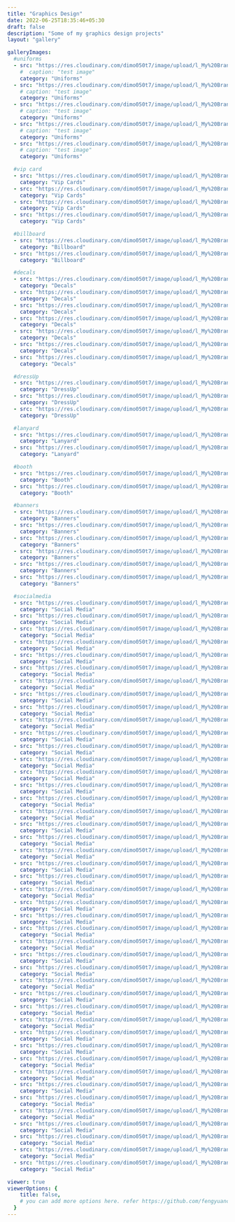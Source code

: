 ```yaml
---
title: "Graphics Design"
date: 2022-06-25T18:35:46+05:30
draft: false
description: "Some of my graphics design projects"
layout: "gallery"

galleryImages:
  #uniforms
  - src: "https://res.cloudinary.com/dimo050t7/image/upload/l_My%20Brand:fav_tyildl/c_scale,fl_relative,h_0.5/o_05/fl_layer_apply,g_center/NCA_-_NV350_Shirt_BLACK_copy_hxpifl.jpg"
    #  caption: "test image"
    category: "Uniforms"
  - src: "https://res.cloudinary.com/dimo050t7/image/upload/l_My%20Brand:fav_tyildl/c_scale,fl_relative,h_0.5/o_05/fl_layer_apply,g_center/NCA_-_TShirt_Final_Terra__WHITE_TEXT_aknigd.jpg"
    # caption: "test image"
    category: "Uniforms"
  - src: "https://res.cloudinary.com/dimo050t7/image/upload/l_My%20Brand:fav_tyildl/c_scale,fl_relative,h_0.5/o_05/fl_layer_apply,g_center/NCA_-_TShirt_Final_Terra__BLACK_TEXT_kgnvx5.jpg"
    # caption: "test image"
    category: "Uniforms"
  - src: "https://res.cloudinary.com/dimo050t7/image/upload/l_My%20Brand:fav_tyildl/c_scale,fl_relative,h_0.5/o_05/fl_layer_apply,g_center/NCA_-_TShirt_Final_Navara__WHITE_TEXT_vjbukn.jpg"
    # caption: "test image"
    category: "Uniforms"
  - src: "https://res.cloudinary.com/dimo050t7/image/upload/l_My%20Brand:fav_tyildl/c_scale,fl_relative,h_0.5/o_05/fl_layer_apply,g_center/NCA_-_TShirt_Final_Navara_nqbkri.jpg"
    # caption: "test image"
    category: "Uniforms"

  #vip card
  - src: "https://res.cloudinary.com/dimo050t7/image/upload/l_My%20Brand:fav_tyildl/c_scale,fl_relative,h_0.5/o_05/fl_layer_apply,g_center/1_w5vtqd.jpg"
    category: "Vip Cards"
  - src: "https://res.cloudinary.com/dimo050t7/image/upload/l_My%20Brand:fav_tyildl/c_scale,fl_relative,h_0.5/o_05/fl_layer_apply,g_center/3_aqpmqo.jpg"
    category: "Vip Cards"
  - src: "https://res.cloudinary.com/dimo050t7/image/upload/l_My%20Brand:fav_tyildl/c_scale,fl_relative,h_0.5/o_05/fl_layer_apply,g_center/2_m7iz5g.jpg"
    category: "Vip Cards"
  - src: "https://res.cloudinary.com/dimo050t7/image/upload/l_My%20Brand:fav_tyildl/c_scale,fl_relative,h_0.5/o_05/fl_layer_apply,g_center/4_euhneb.jpg"
    category: "Vip Cards"

  #billboard
  - src: "https://res.cloudinary.com/dimo050t7/image/upload/l_My%20Brand:fav_tyildl/c_scale,fl_relative,h_0.5/o_05/fl_layer_apply,g_center/2_kk9ce9.jpg"
    category: "Billboard"
  - src: "https://res.cloudinary.com/dimo050t7/image/upload/l_My%20Brand:fav_tyildl/c_scale,fl_relative,h_0.5/o_05/fl_layer_apply,g_center/1_glxzyu.jpg"
    category: "Billboard"

  #decals
  - src: "https://res.cloudinary.com/dimo050t7/image/upload/l_My%20Brand:fav_tyildl/c_scale,fl_relative,h_0.5/o_05/fl_layer_apply,g_center/1_ipogcf.jpg"
    category: "Decals"
  - src: "https://res.cloudinary.com/dimo050t7/image/upload/l_My%20Brand:fav_tyildl/c_scale,fl_relative,h_0.5/o_05/fl_layer_apply,g_center/2_w8s8up.jpg"
    category: "Decals"
  - src: "https://res.cloudinary.com/dimo050t7/image/upload/l_My%20Brand:fav_tyildl/c_scale,fl_relative,h_0.5/o_05/fl_layer_apply,g_center/3_qvsaer.jpg"
    category: "Decals"
  - src: "https://res.cloudinary.com/dimo050t7/image/upload/l_My%20Brand:fav_tyildl/c_scale,fl_relative,h_0.5/o_05/fl_layer_apply,g_center/4_uwi94l.jpg"
    category: "Decals"
  - src: "https://res.cloudinary.com/dimo050t7/image/upload/l_My%20Brand:fav_tyildl/c_scale,fl_relative,h_0.5/o_05/fl_layer_apply,g_center/5_iwf2az.jpg"
    category: "Decals"
  - src: "https://res.cloudinary.com/dimo050t7/image/upload/l_My%20Brand:fav_tyildl/c_scale,fl_relative,h_0.5/o_05/fl_layer_apply,g_center/6_pg3ypi.jpg"
    category: "Decals"
  - src: "https://res.cloudinary.com/dimo050t7/image/upload/l_My%20Brand:fav_tyildl/c_scale,fl_relative,h_0.5/o_05/fl_layer_apply,g_center/7_anxtvt.jpg"
    category: "Decals"

  #dressUp
  - src: "https://res.cloudinary.com/dimo050t7/image/upload/l_My%20Brand:fav_tyildl/c_scale,fl_relative,h_0.5/o_05/fl_layer_apply,g_center/1_pbetl8.jpg"
    category: "DressUp"
  - src: "https://res.cloudinary.com/dimo050t7/image/upload/l_My%20Brand:fav_tyildl/c_scale,fl_relative,h_0.5/o_05/fl_layer_apply,g_center/2_ool8ku.jpg"
    category: "DressUp"
  - src: "https://res.cloudinary.com/dimo050t7/image/upload/l_My%20Brand:fav_tyildl/c_scale,fl_relative,h_0.5/o_05/fl_layer_apply,g_center/4_vry8fa.jpg"
    category: "DressUp"

  #lanyard
  - src: "https://res.cloudinary.com/dimo050t7/image/upload/l_My%20Brand:fav_tyildl/c_scale,fl_relative,h_0.5/o_05/fl_layer_apply,g_center/2_f7jfqc.jpg"
    category: "Lanyard"
  - src: "https://res.cloudinary.com/dimo050t7/image/upload/l_My%20Brand:fav_tyildl/c_scale,fl_relative,h_0.5/o_05/fl_layer_apply,g_center/1_gt6tmq.jpg"
    category: "Lanyard"

  #booth
  - src: "https://res.cloudinary.com/dimo050t7/image/upload/l_My%20Brand:fav_tyildl/c_scale,fl_relative,h_0.5/o_05/fl_layer_apply,g_center/1_f95lrt.jpg"
    category: "Booth"
  - src: "https://res.cloudinary.com/dimo050t7/image/upload/l_My%20Brand:fav_tyildl/c_scale,fl_relative,h_0.5/o_05/fl_layer_apply,g_center/2_tmw5ad.jpg"
    category: "Booth"

  #banners
  - src: "https://res.cloudinary.com/dimo050t7/image/upload/l_My%20Brand:fav_tyildl/c_scale,fl_relative,h_0.5/o_05/fl_layer_apply,g_center/5_tw1h43.jpg"
    category: "Banners"
  - src: "https://res.cloudinary.com/dimo050t7/image/upload/l_My%20Brand:fav_tyildl/c_scale,fl_relative,h_0.5/o_05/fl_layer_apply,g_center/4_pfrz7r.jpg"
    category: "Banners"
  - src: "https://res.cloudinary.com/dimo050t7/image/upload/l_My%20Brand:fav_tyildl/c_scale,fl_relative,h_0.5/o_05/fl_layer_apply,g_center/6_bpyqem.jpg"
    category: "Banners"
  - src: "https://res.cloudinary.com/dimo050t7/image/upload/l_My%20Brand:fav_tyildl/c_scale,fl_relative,h_0.5/o_05/fl_layer_apply,g_center/3_gcpro8.jpg"
    category: "Banners"
  - src: "https://res.cloudinary.com/dimo050t7/image/upload/l_My%20Brand:fav_tyildl/c_scale,fl_relative,h_0.5/o_05/fl_layer_apply,g_center/1_b7mcon.jpg"
    category: "Banners"
  - src: "https://res.cloudinary.com/dimo050t7/image/upload/l_My%20Brand:fav_tyildl/c_scale,fl_relative,h_0.5/o_05/fl_layer_apply,g_center/2_c9ns2r.jpg"
    category: "Banners"

  #socialmedia
  - src: "https://res.cloudinary.com/dimo050t7/image/upload/l_My%20Brand:fav_tyildl/c_scale,fl_relative,h_0.5/o_05/fl_layer_apply,g_center/9_mhsltd.png"
    category: "Social Media"
  - src: "https://res.cloudinary.com/dimo050t7/image/upload/l_My%20Brand:fav_tyildl/c_scale,fl_relative,h_0.5/o_05/fl_layer_apply,g_center/8_w0jt68.png"
    category: "Social Media"
  - src: "https://res.cloudinary.com/dimo050t7/image/upload/l_My%20Brand:fav_tyildl/c_scale,fl_relative,h_0.5/o_05/fl_layer_apply,g_center/7_wphl3o.png"
    category: "Social Media"
  - src: "https://res.cloudinary.com/dimo050t7/image/upload/l_My%20Brand:fav_tyildl/c_scale,fl_relative,h_0.5/o_05/fl_layer_apply,g_center/6_fyo002.png"
    category: "Social Media"
  - src: "https://res.cloudinary.com/dimo050t7/image/upload/l_My%20Brand:fav_tyildl/c_scale,fl_relative,h_0.5/o_05/fl_layer_apply,g_center/5_aq407u.png"
    category: "Social Media"
  - src: "https://res.cloudinary.com/dimo050t7/image/upload/l_My%20Brand:fav_tyildl/c_scale,fl_relative,h_0.5/o_05/fl_layer_apply,g_center/6_fyo002.png"
    category: "Social Media"
  - src: "https://res.cloudinary.com/dimo050t7/image/upload/l_My%20Brand:fav_tyildl/c_scale,fl_relative,h_0.5/o_05/fl_layer_apply,g_center/5_aq407u.png"
    category: "Social Media"
  - src: "https://res.cloudinary.com/dimo050t7/image/upload/l_My%20Brand:fav_tyildl/c_scale,fl_relative,h_0.5/o_05/fl_layer_apply,g_center/43_bjojdq.png"
    category: "Social Media"
  - src: "https://res.cloudinary.com/dimo050t7/image/upload/l_My%20Brand:fav_tyildl/c_scale,fl_relative,h_0.5/o_05/fl_layer_apply,g_center/42_stjkhs.png"
    category: "Social Media"
  - src: "https://res.cloudinary.com/dimo050t7/image/upload/l_My%20Brand:fav_tyildl/c_scale,fl_relative,h_0.5/o_05/fl_layer_apply,g_center/41_ogqtwf.png"
    category: "Social Media"
  - src: "https://res.cloudinary.com/dimo050t7/image/upload/l_My%20Brand:fav_tyildl/c_scale,fl_relative,h_0.5/o_05/fl_layer_apply,g_center/40_bystqv.png"
    category: "Social Media"
  - src: "https://res.cloudinary.com/dimo050t7/image/upload/l_My%20Brand:fav_tyildl/c_scale,fl_relative,h_0.5/o_05/fl_layer_apply,g_center/4_u3z0fh.png"
    category: "Social Media"
  - src: "https://res.cloudinary.com/dimo050t7/image/upload/l_My%20Brand:fav_tyildl/c_scale,fl_relative,h_0.5/o_05/fl_layer_apply,g_center/38_lkv6lf.png"
    category: "Social Media"
  - src: "https://res.cloudinary.com/dimo050t7/image/upload/l_My%20Brand:fav_tyildl/c_scale,fl_relative,h_0.5/o_05/fl_layer_apply,g_center/39_zco6ee.png"
    category: "Social Media"
  - src: "https://res.cloudinary.com/dimo050t7/image/upload/l_My%20Brand:fav_tyildl/c_scale,fl_relative,h_0.5/o_05/fl_layer_apply,g_center/37_xf6b75.png"
    category: "Social Media"
  - src: "https://res.cloudinary.com/dimo050t7/image/upload/l_My%20Brand:fav_tyildl/c_scale,fl_relative,h_0.5/o_05/fl_layer_apply,g_center/36_pnm2w5.png"
    category: "Social Media"
  - src: "https://res.cloudinary.com/dimo050t7/image/upload/l_My%20Brand:fav_tyildl/c_scale,fl_relative,h_0.5/o_05/fl_layer_apply,g_center/35_sozdmj.png"
    category: "Social Media"
  - src: "https://res.cloudinary.com/dimo050t7/image/upload/l_My%20Brand:fav_tyildl/c_scale,fl_relative,h_0.5/o_05/fl_layer_apply,g_center/34_e8f2md.png"
    category: "Social Media"
  - src: "https://res.cloudinary.com/dimo050t7/image/upload/l_My%20Brand:fav_tyildl/c_scale,fl_relative,h_0.5/o_05/fl_layer_apply,g_center/33_vsbsat.png"
    category: "Social Media"
  - src: "https://res.cloudinary.com/dimo050t7/image/upload/l_My%20Brand:fav_tyildl/c_scale,fl_relative,h_0.5/o_05/fl_layer_apply,g_center/32_th5rel.png"
    category: "Social Media"
  - src: "https://res.cloudinary.com/dimo050t7/image/upload/l_My%20Brand:fav_tyildl/c_scale,fl_relative,h_0.5/o_05/fl_layer_apply,g_center/31_czxbue.png"
    category: "Social Media"
  - src: "https://res.cloudinary.com/dimo050t7/image/upload/l_My%20Brand:fav_tyildl/c_scale,fl_relative,h_0.5/o_05/fl_layer_apply,g_center/29_zrpysd.png"
    category: "Social Media"
  - src: "https://res.cloudinary.com/dimo050t7/image/upload/l_My%20Brand:fav_tyildl/c_scale,fl_relative,h_0.5/o_05/fl_layer_apply,g_center/3_lxpigj.png"
    category: "Social Media"
  - src: "https://res.cloudinary.com/dimo050t7/image/upload/l_My%20Brand:fav_tyildl/c_scale,fl_relative,h_0.5/o_05/fl_layer_apply,g_center/30_ohmxts.png"
    category: "Social Media"
  - src: "https://res.cloudinary.com/dimo050t7/image/upload/l_My%20Brand:fav_tyildl/c_scale,fl_relative,h_0.5/o_05/fl_layer_apply,g_center/28_aj6hbr.png"
    category: "Social Media"
  - src: "https://res.cloudinary.com/dimo050t7/image/upload/l_My%20Brand:fav_tyildl/c_scale,fl_relative,h_0.5/o_05/fl_layer_apply,g_center/27_gdbah1.png"
    category: "Social Media"
  - src: "https://res.cloudinary.com/dimo050t7/image/upload/l_My%20Brand:fav_tyildl/c_scale,fl_relative,h_0.5/o_05/fl_layer_apply,g_center/26_g9v3rz.png"
    category: "Social Media"
  - src: "https://res.cloudinary.com/dimo050t7/image/upload/l_My%20Brand:fav_tyildl/c_scale,fl_relative,h_0.5/o_05/fl_layer_apply,g_center/25_am3bxl.png"
    category: "Social Media"
  - src: "https://res.cloudinary.com/dimo050t7/image/upload/l_My%20Brand:fav_tyildl/c_scale,fl_relative,h_0.5/o_05/fl_layer_apply,g_center/24_pvr1lb.png"
    category: "Social Media"
  - src: "https://res.cloudinary.com/dimo050t7/image/upload/l_My%20Brand:fav_tyildl/c_scale,fl_relative,h_0.5/o_05/fl_layer_apply,g_center/23_uymxkg.png"
    category: "Social Media"
  - src: "https://res.cloudinary.com/dimo050t7/image/upload/l_My%20Brand:fav_tyildl/c_scale,fl_relative,h_0.5/o_05/fl_layer_apply,g_center/22_nho1wg.png"
    category: "Social Media"
  - src: "https://res.cloudinary.com/dimo050t7/image/upload/l_My%20Brand:fav_tyildl/c_scale,fl_relative,h_0.5/o_05/fl_layer_apply,g_center/18_t7kt5z.png"
    category: "Social Media"
  - src: "https://res.cloudinary.com/dimo050t7/image/upload/l_My%20Brand:fav_tyildl/c_scale,fl_relative,h_0.5/o_05/fl_layer_apply,g_center/21_inosfz.png"
    category: "Social Media"
  - src: "https://res.cloudinary.com/dimo050t7/image/upload/l_My%20Brand:fav_tyildl/c_scale,fl_relative,h_0.5/o_05/fl_layer_apply,g_center/20_wqechx.png"
    category: "Social Media"
  - src: "https://res.cloudinary.com/dimo050t7/image/upload/l_My%20Brand:fav_tyildl/c_scale,fl_relative,h_0.5/o_05/fl_layer_apply,g_center/2_ogojw9.png"
    category: "Social Media"
  - src: "https://res.cloudinary.com/dimo050t7/image/upload/l_My%20Brand:fav_tyildl/c_scale,fl_relative,h_0.5/o_05/fl_layer_apply,g_center/19_oerndx.png"
    category: "Social Media"
  - src: "https://res.cloudinary.com/dimo050t7/image/upload/l_My%20Brand:fav_tyildl/c_scale,fl_relative,h_0.5/o_05/fl_layer_apply,g_center/17_psx7kf.png"
    category: "Social Media"
  - src: "https://res.cloudinary.com/dimo050t7/image/upload/l_My%20Brand:fav_tyildl/c_scale,fl_relative,h_0.5/o_05/fl_layer_apply,g_center/16_azkbay.jpg"
    category: "Social Media"
  - src: "https://res.cloudinary.com/dimo050t7/image/upload/l_My%20Brand:fav_tyildl/c_scale,fl_relative,h_0.5/o_05/fl_layer_apply,g_center/15_nyj13l.jpg"
    category: "Social Media"
  - src: "https://res.cloudinary.com/dimo050t7/image/upload/l_My%20Brand:fav_tyildl/c_scale,fl_relative,h_0.5/o_05/fl_layer_apply,g_center/12_x1h913.jpg"
    category: "Social Media"
  - src: "https://res.cloudinary.com/dimo050t7/image/upload/l_My%20Brand:fav_tyildl/c_scale,fl_relative,h_0.5/o_05/fl_layer_apply,g_center/13_cwsvqz.png"
    category: "Social Media"
  - src: "https://res.cloudinary.com/dimo050t7/image/upload/l_My%20Brand:fav_tyildl/c_scale,fl_relative,h_0.5/o_05/fl_layer_apply,g_center/1_rcnjhv.jpg"
    category: "Social Media"
  - src: "https://res.cloudinary.com/dimo050t7/image/upload/l_My%20Brand:fav_tyildl/c_scale,fl_relative,h_0.5/o_05/fl_layer_apply,g_center/11_enrdnl.png"
    category: "Social Media"
  - src: "https://res.cloudinary.com/dimo050t7/image/upload/l_My%20Brand:fav_tyildl/c_scale,fl_relative,h_0.5/o_05/fl_layer_apply,g_center/10_r7v0ba.png"
    category: "Social Media"

viewer: true
viewerOptions: {
    title: false,
    # you can add more options here. refer https://github.com/fengyuanchen/viewerjs?tab=readme-ov-file#options
  }
---
```

